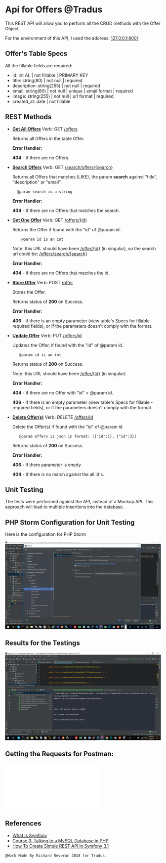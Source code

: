 Api for Offers @Tradus
========================

This REST API will allow you to perform all the CRUD methods with the Offer Object.

For the environment of this API, I used the address: [127.0.0.1:8001][1]

Offer's Table Specs
--------------

All the fillable fields are required:

* id: int AI. | not fillable | PRIMARY KEY
* title: string(80) | not null | required
* description: string(255) | not null | required
* email: string(80) | not null | unique | email format | required
* image: string(255) | not null | url format | required
* created_at: date | not fillable

REST Methods
--------------

  * [**Get All Offers**][1]  Verb: GET [/offers][1]
  
    Returns all Offers in the table Offer.
  
    **Error Handler:**
  
    **404** - if there are no Offers.
  
    
  * [**Search Offers**][1]  Verb: GET [/search/offers/{search}][1]
    
    Returns all Offers that matches (LIKE), the param **search** against "title", "description" or "email".
    
          @param search is a string
    
    **Error Handler:**
    
    **404** - if there are no Offers that matches the search.  
  
  
  * [**Get One Offer**][1]  Verb: GET [/offers/{id}][1]
      
    Returns the Offer if found with the "id" of @param id.
      
            @param id is an int
    
    Note: this URL should have been [/offer/{id}][1]  (in singular), so the search url could be: [/offers/search/{search}][1]
      
    **Error Handler:**
      
    **404** - if there are no Offers that matches the id.  
  
  
  * [**Store Offer**][1]  Verb: POST [/offer][1]
        
      Stores the Offer.
      
      Returns status of **200** on Success.
        
      **Error Handler:**
        
      **406** - if there is an empty parameter (view table's Specs for fillable - required fields), or if the parameters doesn't comply with the format.


  * [**Update Offer**][1]  Verb: PUT [/offers/id][1]
        
      Updates the Offer, if found with the "id" of @param id.
            
           @param id is an int
      
      Returns status of **200** on Success.
      
      Note: this URL should have been [/offer/{id}][1]  (in singular)
        
      **Error Handler:**
      
      **404** - if there are no Offer with "id" = @param id.
      
      **406** - if there is an empty parameter (view table's Specs for fillable - required fields), or if the parameters doesn't comply with the format.


  * [**Delete Offer(s)**][1]  Verb: DELETE [/offers/id][1]
        
      Delete the Offer(s) if found with the "id" of @param id.
            
           @param offers is json in format: [{"id":1}, {"id":3}]
      Returns status of **200** on Success.
              
      **Error Handler:**
      
      **406** - if there parameter is empty
      
      **404** - if there is no match against the all id's.


Unit Testing
--------------

The tests were performed against the API, instead of a Mockup API. This approach will lead to multiple insertions into the database.

## PHP Storm Configuration for Unit Testing ##

Here is the configuration for PHP Storm

![Setting up PHP Storm](wiki/phpstorm-config.png)

## Results for the Testings ##

![Results](wiki/tests-pass.png)

## Getting the Requests for Postman:

![Postman](wiki/Tradus-API.postman_collection.v2.json)


References
--------------
* [What is Symfony][2]
* [Course 3: Talking to a MySQL Database in PHP][3]
* [How To Create Simple REST API In Symfony 3.1][4]

[1]:    https://void.com/
[2]:    https://symfony.com/
[3]:    https://knpuniversity.com/screencast/php-ep3
[4]:    https://www.cloudways.com/blog/rest-api-in-symfony-3-1/




    @Work Made By Richard Reveron 2018 for Tradus.

